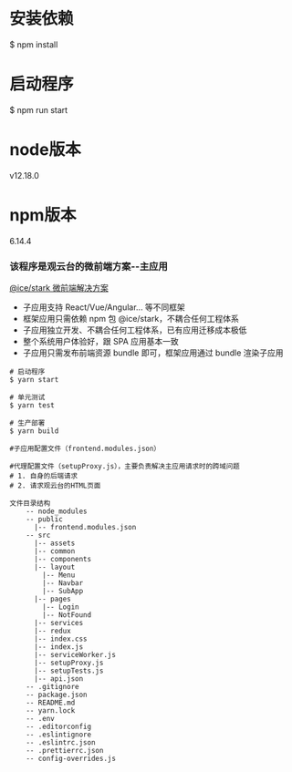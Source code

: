 # 安装依赖
$ npm install

# 启动程序
$ npm run start

# node版本
v12.18.0

# npm版本
6.14.4

### 该程序是观云台的微前端方案--主应用

[@ice/stark 微前端解决方案](https://ice.work/docs/icestark/about)
- 子应用支持 React/Vue/Angular... 等不同框架
- 框架应用只需依赖 npm 包 @ice/stark，不耦合任何工程体系
- 子应用独立开发、不耦合任何工程体系，已有应用迁移成本极低
- 整个系统用户体验好，跟 SPA 应用基本一致
- 子应用只需发布前端资源 bundle 即可，框架应用通过 bundle 渲染子应用

```
# 启动程序
$ yarn start

# 单元测试
$ yarn test

# 生产部署
$ yarn build

#子应用配置文件（frontend.modules.json）

#代理配置文件（setupProxy.js），主要负责解决主应用请求时的跨域问题
# 1. 自身的后端请求
# 2. 请求观云台的HTML页面
```

```
文件目录结构
	-- node_modules
	-- public
	  |-- frontend.modules.json
	-- src
	  |-- assets
	  |-- common
	  |-- components
	  |-- layout
	    |-- Menu
		|-- Navbar
		|-- SubApp
	  |-- pages
	    |-- Login
		|-- NotFound
	  |-- services
	  |-- redux
	  |-- index.css
	  |-- index.js
	  |-- serviceWorker.js
	  |-- setupProxy.js
	  |-- setupTests.js
	  |-- api.json
	-- .gitignore
	-- package.json
	-- README.md
	-- yarn.lock
	-- .env
	-- .editorconfig
	-- .eslintignore
	-- .eslintrc.json
	-- .prettierrc.json
	-- config-overrides.js
```
